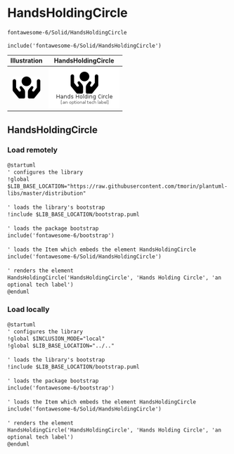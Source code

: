 # HandsHoldingCircle


```text
fontawesome-6/Solid/HandsHoldingCircle
```

```text
include('fontawesome-6/Solid/HandsHoldingCircle')
```



| Illustration | HandsHoldingCircle |
| :---: | :---: |
| ![illustration for Illustration](../../fontawesome-6/Solid/HandsHoldingCircle.png) | ![illustration for HandsHoldingCircle](../../fontawesome-6/Solid/HandsHoldingCircle.Local.png) |




## HandsHoldingCircle

### Load remotely
```plantuml
@startuml
' configures the library
!global $LIB_BASE_LOCATION="https://raw.githubusercontent.com/tmorin/plantuml-libs/master/distribution"

' loads the library's bootstrap
!include $LIB_BASE_LOCATION/bootstrap.puml

' loads the package bootstrap
include('fontawesome-6/bootstrap')

' loads the Item which embeds the element HandsHoldingCircle
include('fontawesome-6/Solid/HandsHoldingCircle')

' renders the element
HandsHoldingCircle('HandsHoldingCircle', 'Hands Holding Circle', 'an optional tech label')
@enduml
```

### Load locally
```plantuml
@startuml
' configures the library
!global $INCLUSION_MODE="local"
!global $LIB_BASE_LOCATION="../.."

' loads the library's bootstrap
!include $LIB_BASE_LOCATION/bootstrap.puml

' loads the package bootstrap
include('fontawesome-6/bootstrap')

' loads the Item which embeds the element HandsHoldingCircle
include('fontawesome-6/Solid/HandsHoldingCircle')

' renders the element
HandsHoldingCircle('HandsHoldingCircle', 'Hands Holding Circle', 'an optional tech label')
@enduml
```

